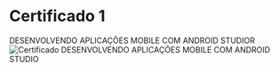 # Certificado 1
DESENVOLVENDO APLICAÇÕES MOBILE COM ANDROID STUDIOR
![Certificado DESENVOLVENDO APLICAÇÕES MOBILE COM ANDROID STUDIO](https://github.com/user-attachments/assets/607be367-61f4-4877-accb-697e7018de29)
